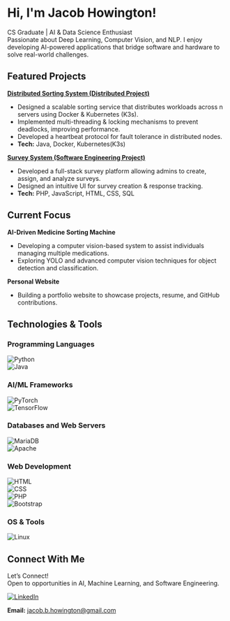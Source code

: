# Hi, I'm Jacob Howington! 

CS Graduate | AI & Data Science Enthusiast  
Passionate about Deep Learning, Computer Vision, and NLP.
I enjoy developing AI-powered applications that bridge software and hardware to solve real-world challenges.

## Featured Projects  

 <!--
**[AI powered Recycling Bin (Capstone Project)](https://github.com/yourusername/vae-latent-diffusion)**  
  - Implemented a computer vision model to classify recycables.
  - Implemened sensors, a raspberry pi, NFC reader, motors, etc.. to control the bin to automatically sort the item. 
  - **Tech:** Python, PyTorch, OpenCV, PHP, HTML, CSS, SQL  

## 📊 GitHub Stats  

![GitHub Stats](https://github-readme-stats.vercel.app/api?username=yourusername&show_icons=true&theme=radical) 
-->

**[Distributed Sorting System (Distributed Project)](https://github.com/JakeHowington/distributed-systems-project)**  
  - Designed a scalable sorting service that distributes workloads across n servers using Docker & Kubernetes (K3s).
  - Implemented multi-threading & locking mechanisms to prevent deadlocks, improving performance.
  - Developed a heartbeat protocol for fault tolerance in distributed nodes.
  - **Tech:** Java, Docker, Kubernetes(K3s)

**[Survey System (Software Engineering Project)](https://github.com/JakeHowington/software-engineering-project)**  
  - Developed a full-stack survey platform allowing admins to create, assign, and analyze surveys.
  - Designed an intuitive UI for survey creation & response tracking.
  - **Tech:** PHP, JavaScript, HTML, CSS, SQL 

## Current Focus
**AI-Driven Medicine Sorting Machine**
  - Developing a computer vision-based system to assist individuals managing multiple medications.
  - Exploring YOLO and advanced computer vision techniques for object detection and classification.
  
**Personal Website**
  - Building a portfolio website to showcase projects, resume, and GitHub contributions.


## Technologies & Tools  

### Programming Languages  
![Python](https://img.shields.io/badge/Python-3776AB?style=for-the-badge&logo=python&logoColor=white)  
![Java](https://img.shields.io/badge/Java-red?style=for-the-badge&logo=openjdk&logoColor=white)  

### AI/ML Frameworks  
![PyTorch](https://img.shields.io/badge/PyTorch-EE4C2C?style=for-the-badge&logo=pytorch&logoColor=white)  
![TensorFlow](https://img.shields.io/badge/TensorFlow-FF6F00?style=for-the-badge&logo=tensorflow&logoColor=white)  

### Databases and Web Servers
![MariaDB](https://img.shields.io/badge/MariaDB-003545?style=for-the-badge&logo=mariadb&logoColor=white)  
![Apache](https://img.shields.io/badge/Apache-CA2136?style=for-the-badge&logo=apache&logoColor=white)  

### Web Development  
![HTML](https://img.shields.io/badge/HTML5-E34F26?style=for-the-badge&logo=html5&logoColor=white)  
![CSS](https://img.shields.io/badge/CSS3-1572B6?style=for-the-badge&logo=css3&logoColor=white)  
![PHP](https://img.shields.io/badge/PHP-777BB4?style=for-the-badge&logo=php&logoColor=white)  
![Bootstrap](https://img.shields.io/badge/Bootstrap-7952B3?style=for-the-badge&logo=bootstrap&logoColor=white)  

### OS & Tools  
![Linux](https://img.shields.io/badge/Linux-FCC624?style=for-the-badge&logo=linux&logoColor=black)  



## Connect With Me  
Let’s Connect!  
Open to opportunities in AI, Machine Learning, and Software Engineering.  

  
[![LinkedIn](https://img.shields.io/badge/LinkedIn-0A66C2?style=for-the-badge&logo=linkedin&logoColor=white)](https://linkedin.com/in/jacobhowington)  
<!-- [![Portfolio](https://img.shields.io/badge/Portfolio-181717?style=for-the-badge&logo=github&logoColor=white)](https://yourwebsite.com) -->
**Email:** jacob.b.howington@gmail.com


 




<!--
**JakeHowington/JakeHowington** is a ✨ _special_ ✨ repository because its `README.md` (this file) appears on your GitHub profile.

Here are some ideas to get you started:

- 🔭 I’m currently working on ...
- 🌱 I’m currently learning ...
- 👯 I’m looking to collaborate on ...
- 🤔 I’m looking for help with ...
- 💬 Ask me about ...
- 📫 How to reach me: ...
- 😄 Pronouns: ...
- ⚡ Fun fact: ...
-->
